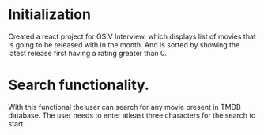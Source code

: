 # Initialization

Created a react project for GSIV Interview, which displays list of movies that is going to be released with in the month.
And is sorted by showing the latest release first having a rating greater than 0.

# Search functionality.

With this functional the user can search for any movie present in TMDB database.
The user needs to enter atleast three characters for the search to start
